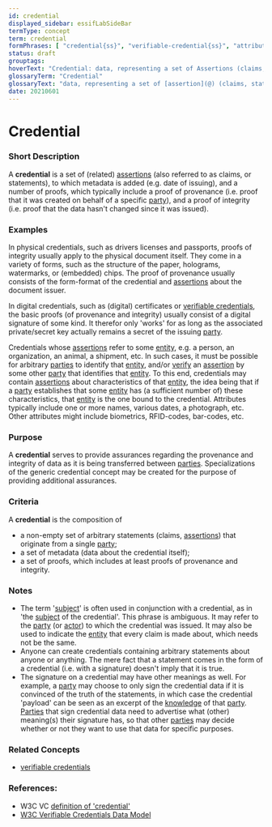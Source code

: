 ```yaml
---
id: credential
displayed_sidebar: essifLabSideBar
termType: concept
term: credential
formPhrases: [ "credential{ss}", "verifiable-credential{ss}", "attribute-based-credential{ss}" ]
status: draft
grouptags:
hoverText: "Credential: data, representing a set of Assertions (claims, statements), authored and signed by, or on behalf of, a specific Party."
glossaryTerm: "Credential"
glossaryText: "data, representing a set of [assertion](@) (claims, statements), authored and signed by, or on behalf of, a specific [party](@)."
date: 20210601
---
```


# Credential

### Short Description

A **credential** is a set of (related) [assertions](@) (also referred to as claims, or statements), to which metadata is added (e.g. date of issuing), and a number of proofs, which typically include a  proof of provenance (i.e. proof that it was created on behalf of a specific [party](@)), and a proof of integrity (i.e. proof that the data hasn't changed since it was issued).

### Examples

In physical credentials, such as drivers licenses and passports, proofs of integrity usually apply to the physical document itself. They come in a variety of forms, such as the structure of the paper, holograms, watermarks, or (embedded) chips. The proof of provenance usually consists of the form-format of the credential and [assertions](@) about the document issuer.

In digital credentials, such as (digital) certificates or [verifiable credentials](https://www.w3.org/TR/vc-data-model/#dfn-verifiable-credentials), the basic proofs (of provenance and integrity) usually consist of a digital signature of some kind. It therefor only 'works' for as long as the associated private/secret key actually remains a secret of the issuing [party](@).

Credentials whose [assertions](@) refer to some [entity](@), e.g. a person, an organization, an animal, a shipment, etc. In such cases, it must be possible for arbitrary [parties](@) to identify that [entity](@), and/or [verify](@) an [assertion](@) by some other [party](@) that identifies that [entity](@). To this end, credentials may contain [assertions](@) about characteristics of that [entity](@), the idea being that if a [party](@) establishes that some [entity](@) has (a sufficient number of) these characteristics, that [entity](@) is the one bound to the credential. Attributes typically include one or more names, various dates, a photograph, etc. Other attributes might include biometrics, RFID-codes, bar-codes, etc.

### Purpose

A **credential** serves to provide assurances regarding the provenance and integrity of data as it is being transferred between [parties](@). Specializations of the generic credential concept may be created for the purpose of providing additional assurances.

### Criteria

A **credential** is the composition of
- a non-empty set of arbitrary statements (claims, [assertions](@)) that originate from a single [party](@);
- a set of metadata (data about the credential itself);
- a set of proofs, which includes at least proofs of provenance and integrity.

### Notes

- The term '[subject](@)' is often used in conjunction with a credential, as in 'the [subject](@) of the credential'. This phrase is ambiguous. It may refer to the [party](@) (or [actor](@)) to which the credential was issued. It may also be used to indicate the [entity](@) that every claim is made about, which needs not be the same.
- Anyone can create credentials containing arbitrary statements about anyone or anything. The mere fact that a statement comes in the form of a credential (i.e. with a signature) doesn't imply that it is true.
- The signature on a credential may have other meanings as well. For example, a [party](@) may choose to only sign the credential data if it is convinced of the truth of the statements, in which case the credential 'payload' can be seen as an excerpt of the [knowledge](@) of that [party](@). [Parties](@) that sign credential data need to advertise what (other) meaning(s) their signature has, so that other [parties](@) may decide whether or not they want to use that data for specific purposes.
### Related Concepts

- [verifiable credentials](https://www.w3.org/TR/vc-data-model/#dfn-verifiable-credentials)

### References:

- W3C VC [definition of 'credential'](https://www.w3.org/TR/vc-data-model/#dfn-credential)
- [W3C Verifiable Credentials Data Model](https://www.w3.org/TR/vc-data-model/)
